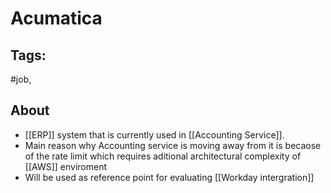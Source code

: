 # Acumatica

## Tags:
#job,

## About
- [[ERP]] system that is currently used in [[Accounting Service]].
- Main reason why Accounting service is moving away from it is becaose of the rate limit which requires aditional architectural complexity of [[AWS]] enviroment
- Will be used as reference point for evaluating [[Workday intergration]]


